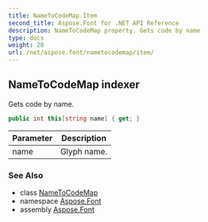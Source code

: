 ```yaml
---
title: NameToCodeMap.Item
second_title: Aspose.Font for .NET API Reference
description: NameToCodeMap property. Gets code by name
type: docs
weight: 20
url: /net/aspose.font/nametocodemap/item/
---
```

## NameToCodeMap indexer

Gets code by name.

```csharp
public int this[string name] { get; }
```

| Parameter | Description |
| --- | --- |
| name | Glyph name. |

### See Also

* class [NameToCodeMap](../)
* namespace [Aspose.Font](../../nametocodemap/)
* assembly [Aspose.Font](../../../)


